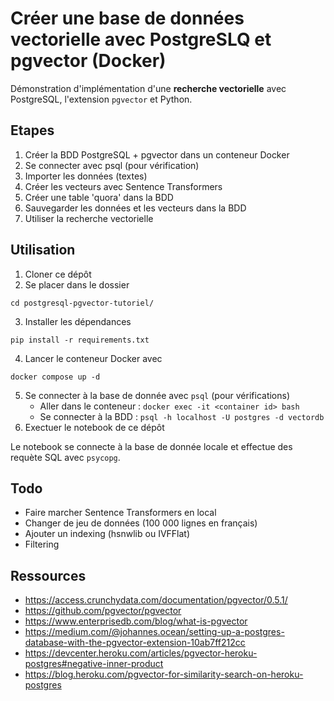 # Créer une base de données vectorielle avec PostgreSLQ et pgvector (Docker)

Démonstration d'implémentation d'une **recherche vectorielle** avec PostgreSQL, l'extension `pgvector` et Python. 

## Etapes

1. Créer la BDD PostgreSQL + pgvector dans un conteneur Docker
2. Se connecter avec psql (pour vérification)
3. Importer les données (textes)
4. Créer les vecteurs avec Sentence Transformers
5. Créer une table 'quora' dans la BDD
6. Sauvegarder les données et les vecteurs dans la BDD
7. Utiliser la recherche vectorielle 

## Utilisation

1. Cloner ce dépôt
2. Se placer dans le dossier
```
cd postgresql-pgvector-tutoriel/
```
3. Installer les dépendances 
```
pip install -r requirements.txt
```
4. Lancer le conteneur Docker avec
```
docker compose up -d
```
5. Se connecter à la base de donnée avec `psql` (pour vérifications)
    -  Aller dans le conteneur : `docker exec -it <container id> bash`
    - Se connecter à la BDD : `psql -h localhost -U postgres -d vectordb`
6. Exectuer le notebook de ce dépôt

Le notebook se connecte à la base de donnée locale et effectue des requète SQL avec `psycopg`.

## Todo 
 
- Faire marcher Sentence Transformers en local
- Changer de jeu de données (100 000 lignes en français)
- Ajouter un indexing (hsnwlib ou IVFFlat)
- Filtering

## Ressources 

- https://access.crunchydata.com/documentation/pgvector/0.5.1/
- https://github.com/pgvector/pgvector
- https://www.enterprisedb.com/blog/what-is-pgvector
- https://medium.com/@johannes.ocean/setting-up-a-postgres-database-with-the-pgvector-extension-10ab7ff212cc
- https://devcenter.heroku.com/articles/pgvector-heroku-postgres#negative-inner-product
- https://blog.heroku.com/pgvector-for-similarity-search-on-heroku-postgres
